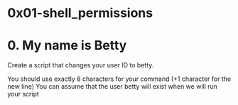 # 0x01-shell_permissions

# 0. My name is Betty
Create a script that changes your user ID to betty.

You should use exactly 8 characters for your command (+1 character for the new line)
You can assume that the user betty will exist when we will run your script
